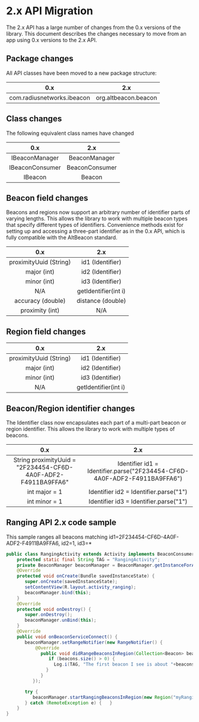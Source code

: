 2.x API Migration
=================

The 2.x API has a large number of changes from the 0.x versions of the library.  This document
describes the changes necessary to move from an app using 0.x versions to the 2.x API.

## Package changes

All API classes have been moved to a new package structure:

|0.x                       |2.x                 |
|:------------------------:|:------------------:|
|com.radiusnetworks.ibeacon|org.altbeacon.beacon|


## Class changes

The following equivalent class names have changed

|0.x                       |2.x                 |
|:------------------------:|:------------------:|
|IBeaconManager            |BeaconManager       |
|IBeaconConsumer           |BeaconConsumer      |
|IBeacon                   |Beacon              |

## Beacon field changes

Beacons and regions now support an arbitrary number of identifier parts of varying lengths.  This
allows the library to work with multiple beacon types that specify different types of identifiers.
Convenience methods exist for setting up and accessing a three-part identifier as in the 0.x API,
which is fully compatible with the AltBeacon standard.

|0.x                       |2.x                 |
|:------------------------:|:------------------:|
|proximityUuid (String)    |id1 (Identifier)    |
|major (int)               |id2 (Identifier)    |
|minor (int)               |id3 (Identifier)    |
|N/A                       |getIdentifier(int i)|
|accuracy (double)         |distance (double)   |
|proximity (int)           |N/A                 |

## Region field changes

|0.x                       |2.x                 |
|:------------------------:|:------------------:|
|proximityUuid (String)    |id1 (Identifier)    |
|major (int)               |id2 (Identifier)    |
|minor (int)               |id3 (Identifier)    |
|N/A                       |getIdentifier(int i)|

## Beacon/Region identifier changes

The Identifier class now encapsulates each part of a multi-part beacon or region identifier.  This
allows the library to work with multiple types of beacons.

|0.x                       |2.x                 |
|:------------------------:|:------------------:|
|String proximityUuid = "2F234454-CF6D-4A0F-ADF2-F4911BA9FFA6"|Identifier id1 = Identifier.parse("2F234454-CF6D-4A0F-ADF2-F4911BA9FFA6")|
|int major = 1             |Identifier id2 = Identifier.parse("1")|
|int minor = 1             |Identifier id3 = Identifier.parse("1")|


## Ranging API 2.x code sample

This sample ranges all beacons matching id1=2F234454-CF6D-4A0F-ADF2-F4911BA9FFA6, id2=1, id3=*

```java
public class RangingActivity extends Activity implements BeaconConsumer {
    protected static final String TAG = "RangingActivity";
    private BeaconManager beaconManager = BeaconManager.getInstanceForApplication(this);
    @Override
    protected void onCreate(Bundle savedInstanceState) {
       super.onCreate(savedInstanceState);
       setContentView(R.layout.activity_ranging);
       beaconManager.bind(this);
    }
    @Override 
    protected void onDestroy() {
       super.onDestroy();
       beaconManager.unBind(this);
    }
    @Override
    public void onBeaconServiceConnect() {
       beaconManager.setRangeNotifier(new RangeNotifier() {
           @Override 
             public void didRangeBeaconsInRegion(Collection<Beacon> beacons, Region region) {
                if (beacons.size() > 0) {
                  Log.i(TAG, "The first beacon I see is about "+beacons.iterator().next().getDistance()+" meters away.");
               }
             }
          });

       try {
          beaconManager.startRangingBeaconsInRegion(new Region("myRangingUniqueId", Identifier.parse("2F234454-CF6D-4A0F-ADF2-F4911BA9FFA6"), Identifier.parse("1"), null));
       } catch (RemoteException e) {   }
    }
}
```







